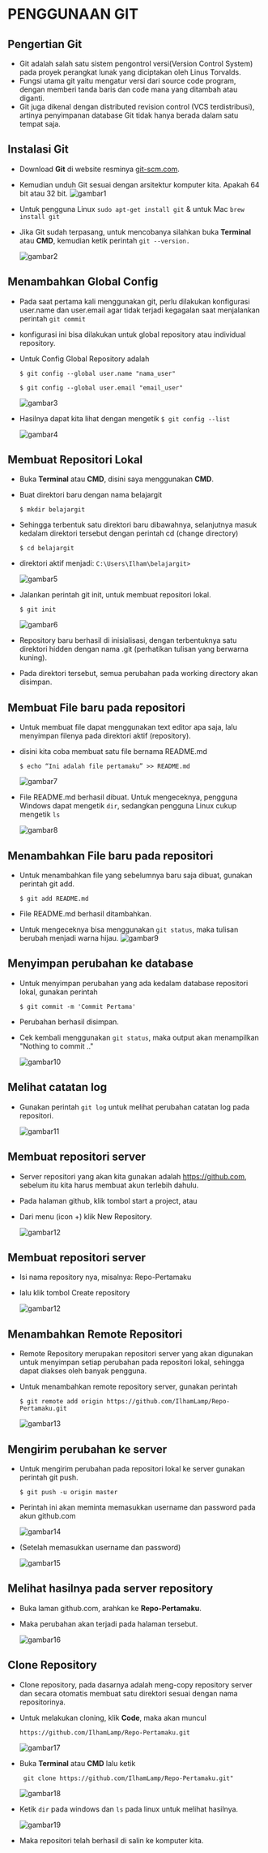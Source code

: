 # PENGGUNAAN GIT

## Pengertian Git
* Git adalah salah satu sistem pengontrol versi(Version Control System) pada proyek perangkat lunak yang diciptakan oleh Linus Torvalds.
* Fungsi utama git yaitu mengatur versi dari source code program, dengan memberi tanda baris dan code mana yang ditambah atau diganti.
* Git juga dikenal dengan distributed revision control (VCS terdistribusi), artinya penyimpanan database Git tidak hanya berada dalam satu tempat saja.

## Instalasi Git
* Download **Git** di website resminya [git-scm.com](https://git-scm.com).
* Kemudian unduh Git sesuai dengan arsitektur komputer kita. Apakah 64 bit atau 32 bit.
![gambar1](Gambar/1gitdownload.PNG)
* Untuk pengguna Linux ``sudo apt-get install git`` & untuk Mac ``brew install git``

* Jika Git sudah terpasang, untuk mencobanya silahkan buka **Terminal** atau **CMD**, kemudian ketik perintah ``git --version.``

  ![gambar2](Gambar/2gitversi.PNG)


## Menambahkan Global Config
* Pada saat pertama kali menggunakan git, perlu dilakukan konfigurasi
user.name dan user.email agar tidak terjadi kegagalan saat menjalankan perintah ```git commit```
* konfigurasi ini bisa dilakukan untuk global repository atau individual
repository.
* Untuk Config Global Repository adalah

  ``$ git config --global user.name "nama_user"``

  ``$ git config --global user.email "email_user"``

  ![gambar3](Gambar/3gitakun.PNG)

* Hasilnya dapat kita lihat dengan mengetik ``$ git config --list``

  ![gambar4](Gambar/4gitconfig.PNG)


## Membuat Repositori Lokal
* Buka **Terminal** atau **CMD**, disini saya menggunakan **CMD**.
* Buat direktori baru dengan nama belajargit

  ``$ mkdir belajargit``

* Sehingga terbentuk satu direktori baru dibawahnya, selanjutnya masuk kedalam direktori tersebut dengan perintah cd (change directory)

  ``$ cd belajargit``

* direktori aktif menjadi: ``C:\Users\Ilham\belajargit>``

  ![gambar5](Gambar/8mkdir.PNG)

* Jalankan perintah git init, untuk membuat repositori lokal.

  ``$ git init``

  ![gambar6](Gambar/9gitinit.PNG)
* Repository baru berhasil di inisialisasi, dengan terbentuknya satu direktori hidden dengan nama .git (perhatikan tulisan yang berwarna kuning).
* Pada direktori tersebut, semua perubahan pada working directory akan disimpan.


## Membuat File baru pada repositori
* Untuk membuat file dapat menggunakan text editor apa saja, lalu menyimpan filenya pada direktori aktif (repository).
* disini kita coba membuat satu file bernama README.md

  ``$ echo “Ini adalah file pertamaku” >> README.md``

  ![gambar7](Gambar/11readme.PNG)

* File README.md berhasil dibuat. Untuk mengeceknya, pengguna Windows dapat mengetik ``dir``, sedangkan pengguna Linux cukup mengetik ``ls``

  ![gambar8](Gambar/12dir.PNG)


## Menambahkan File baru pada repositori
* Untuk menambahkan file yang sebelumnya baru saja dibuat, gunakan perintah git add.

  ``$ git add README.md``

* File README.md berhasil ditambahkan.
* Untuk mengeceknya bisa menggunakan ``git status``, maka tulisan berubah menjadi warna hijau.
  ![gambar9](Gambar/13add.PNG)


## Menyimpan perubahan ke database
* Untuk menyimpan perubahan yang ada kedalam database repositori lokal, gunakan perintah

  ``$ git commit -m 'Commit Pertama'``

* Perubahan berhasil disimpan.
* Cek kembali menggunakan ``git status``, maka output akan menampilkan "Nothing to commit .."

  ![gambar10](Gambar/14.2commit.PNG)


## Melihat catatan log
* Gunakan perintah ``git log`` untuk melihat perubahan catatan log pada repositori.

  ![gambar11](Gambar/15log.PNG)


## Membuat repositori server
* Server repositori yang akan kita gunakan adalah https://github.com, sebelum itu kita harus membuat akun terlebih dahulu.
* Pada halaman github, klik tombol start a project, atau
* Dari menu (icon +) klik New Repository.

  ![gambar12](Gambar/16repo.PNG)


## Membuat repositori server
* Isi nama repository nya, misalnya: Repo-Pertamaku
* lalu klik tombol Create repository

  ![gambar12](Gambar/17create.PNG)


## Menambahkan Remote Repositori
* Remote Repository merupakan repositori server yang akan digunakan untuk menyimpan setiap perubahan pada repositori lokal, sehingga dapat diakses oleh banyak pengguna.
* Untuk menambahkan remote repository server, gunakan perintah

  ``$ git remote add origin https://github.com/IlhamLamp/Repo-Pertamaku.git``

  ![gambar13](Gambar/19.PNG)


## Mengirim perubahan ke server
* Untuk mengirim perubahan pada repositori lokal ke server gunakan perintah git push.

  ``$ git push -u origin master``

* Perintah ini akan meminta memasukkan username dan password pada akun github.com

  ![gambar14](Gambar/20.PNG)

* (Setelah memasukkan username dan password)

  ![gambar15](Gambar/21.PNG)


## Melihat hasilnya pada server repository
* Buka laman github.com, arahkan ke **Repo-Pertamaku**.
* Maka perubahan akan terjadi pada halaman tersebut.

  ![gambar16](Gambar/22.PNG)


## Clone Repository
* Clone repository, pada dasarnya adalah meng-copy repository server dan secara otomatis membuat satu direktori sesuai dengan nama repositorinya.
* Untuk melakukan cloning, klik **Code**, maka akan muncul

  ``https://github.com/IlhamLamp/Repo-Pertamaku.git``

  ![gambar17](Gambar/23clone.PNG)

* Buka **Terminal** atau **CMD** lalu ketik

  `` git clone https://github.com/IlhamLamp/Repo-Pertamaku.git"``

  ![gambar18](Gambar/24clone.PNG)

* Ketik ``dir`` pada windows dan ``ls`` pada linux untuk melihat hasilnya.

  ![gambar19](Gambar/25.PNG)

* Maka repositori telah berhasil di salin ke komputer kita.
